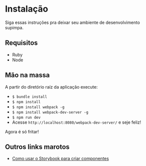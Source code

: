 # Instalação #
Siga essas instruções pra deixar seu ambiente de desenvolvimento supimpa.

## Requisitos ##
- Ruby
- Node

## Mão na massa ##
A partir do diretório raíz da aplicação execute:
- ```$ bundle install```
- ```$ npm install```
- ```$ npm install webpack -g```
- ```$ npm install webpack-dev-server -g```
- ```$ npm run dev```
- Acesse ```http://localhost:8080/webpack-dev-server/``` e seje feliz!

Agora é só fritar!

## Outros links marotos
- [Como usar o Storybook para criar componentes](https://github.com/inkdrop/chathub-frontend/wiki/React-Storybook)
